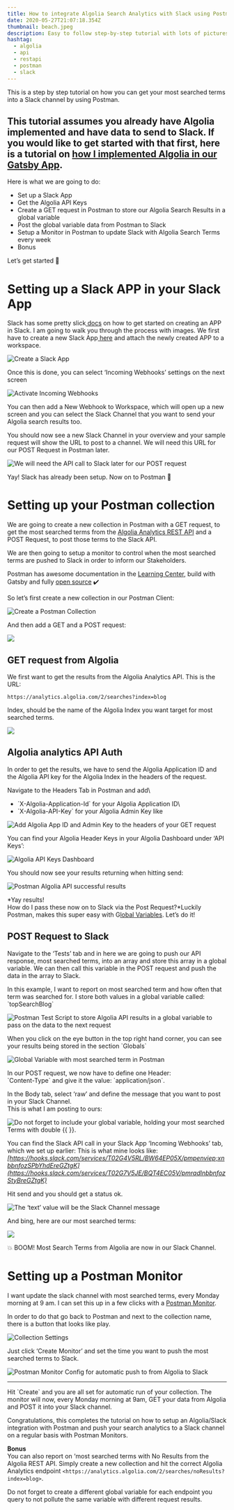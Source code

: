 ```yaml
---
title: How to integrate Algolia Search Analytics with Slack using Postman Client
date: 2020-05-27T21:07:18.354Z
thumbnail: beach.jpeg
description: Easy to follow step-by-step tutorial with lots of pictures
hashtag:
  - algolia
  - api
  - restapi
  - postman
  - slack
---
```

This is a step by step tutorial on how you can get your most searched terms into a Slack channel by using Postman.

## This tutorial assumes you already have Algolia implemented and have data to send to Slack. If you would like to get started with that first, here is a tutorial on [how I implemented Algolia in our Gatsby App](https://medium.com/@christinavhastenrath/tutorial-algolia-react-instantsearch-implementation-for-a-react-gatsby-app-120062f6f356).

Here is what we are going to do:

* Set up a Slack App
* Get the Algolia API Keys
* Create a GET request in Postman to store our Algolia Search Results in a global variable
* Post the global variable data from Postman to Slack
* Setup a Monitor in Postman to update Slack with Algolia Search Terms every week
* Bonus

Let’s get started 🦄

# Setting up a Slack APP in your Slack App

Slack has some pretty slick[ docs](https://api.slack.com/authentication/basics#start) on how to get started on creating an APP in Slack. I am going to walk you through the process with images. We first have to create a new Slack App[ here](https://api.slack.com/apps) and attach the newly created APP to a workspace.

![Create a Slack App](https://miro.medium.com/max/1400/0*PVesl_3B34sQoFrM "Create a Slack App")

Once this is done, you can select ‘Incoming Webhooks’ settings on the next screen

![Activate Incoming Webhooks](https://miro.medium.com/max/1400/0*KDsCkSoC2nIqPyil "Activate Incoming Webhooks")

You can then add a New Webhook to Workspace, which will open up a new screen and you can select the Slack Channel that you want to send your Algolia search results too.

You should now see a new Slack Channel in your overview and your sample request will show the URL to post to a channel. We will need this URL for our POST Request in Postman later.

![We will need the API call to Slack later for our POST request](https://miro.medium.com/max/1400/1*KwghpoQjj_reQ7bqV0k8UQ.png "We will need the API call to Slack later for our POST request")

Yay! Slack has already been setup. Now on to Postman 🏃



# Setting up your Postman collection

We are going to create a new collection in Postman with a GET request, to get the most searched terms from the [Algolia Analytics REST API](https://www.algolia.com/doc/rest-api/analytics/) and a POST Request, to post those terms to the Slack API.

We are then going to setup a monitor to control when the most searched terms are pushed to Slack in order to inform our Stakeholders.

Postman has awesome documentation in the [Learning Center](https://learning.postman.com/), build with Gatsby and fully [open source](https://github.com/postmanlabs/postman-docs) ✔️

So let’s first create a new collection in our Postman Client:

![Create a Postman Collection](https://miro.medium.com/max/704/0*_797Dw-z3pD7eGHb "Create a Postman Collection")

And then add a GET and a POST request:

![](https://miro.medium.com/max/1400/0*cz7Er-M1VsRQ5tpg)

## GET request from Algolia

We first want to get the results from the Algolia Analytics API. This is the URL:

```
https://analytics.algolia.com/2/searches?index=blog
```

Index, should be the name of the Algolia Index you want target for most searched terms.

![](https://miro.medium.com/max/1400/0*Y6tnQUSp2WirBcpM)

## Algolia analytics API Auth

In order to get the results, we have to send the Algolia Application ID and the Algolia API key for the Algolia Index in the headers of the request.

Navigate to the Headers Tab in Postman and add\
- \`X-Algolia-Application-Id\` for your Algolia Application ID\
- \`X-Algolia-API-Key\` for your Algolia Admin Key like

![Add Algolia App ID and Admin Key to the headers of your GET request](https://miro.medium.com/max/2820/1*PW7yWm5kFyLjXfdnZOI3ZQ.png "Add Algolia App ID and Admin Key to the headers of your GET request")

You can find your Algolia Header Keys in your Algolia Dashboard under ‘API Keys’:

![Algolia API Keys Dashboard](https://miro.medium.com/max/1244/1*xj6rNsNtvidOaiYu32LElA.png "Algolia API Keys Dashboard")

You should now see your results returning when hitting send:

![Postman Algolia API successful results](https://miro.medium.com/max/1400/0*-Dscqep1INF6nbUg "Postman Algolia API successful results")

*Yay results!\
How do I pass these now on to Slack via the Post Request?*Luckily Postman, makes this super easy with G[lobal Variables](https://learning.postman.com/docs/postman/variables-and-environments/variables/). Let’s do it!

## POST Request to Slack

Navigate to the ‘Tests’ tab and in here we are going to push our API response, most searched terms, into an array and store this array in a global variable. We can then call this variable in the POST request and push the data in the array to Slack.

In this example, I want to report on most searched term and how often that term was searched for. I store both values in a global variable called: \`topSearchBlog\`

![Postman Test Script to store Algolia API results in a global variable to pass on the data to the next request](https://miro.medium.com/max/1400/0*DwCRQY44dHTLq6ta "Postman Test Script to store Algolia API results in a global variable to pass on the data to the next request")

When you click on the eye button in the top right hand corner, you can see your results being stored in the section \`Globals\`

![Global Variable with most searched term in Postman](https://miro.medium.com/max/1400/1*-rkWxx2wrASqrKYcLQLhBA.png "Global Variable with most searched term in Postman")

In our POST request, we now have to define one Header:\
\`Content-Type\` and give it the value: \`application/json\`.

In the Body tab, select ‘raw’ and define the message that you want to post in your Slack Channel.\
This is what I am posting to ours:

![Do not forget to include your global variable, holding your most searched Terms with double {{ }}.](https://miro.medium.com/max/1400/0*30QRLmSNq4uHj_AD "Do not forget to include your global variable, holding your most searched Terms with double {{ }}.")

You can find the Slack API call in your Slack App ‘Incoming Webhooks’ tab, which we set up earlier: This is what mine looks like:\
*[https://hooks.slack.com/services/T02G4V5RL/BW64EP05X/pmpenviep;xnbbnfozSPbYhdEreGZtgK](https://hooks.slack.com/services/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)*

Hit send and you should get a status ok.

![The ‘text’ value will be the Slack Channel message](https://miro.medium.com/max/1400/0*UjLsvqx-gfApk3YH "The ‘text’ value will be the Slack Channel message")

And bing, here are our most searched terms:

![](https://miro.medium.com/max/1400/0*JFV5taWzP5qX_jrU)

💥 BOOM! Most Search Terms from Algolia are now in our Slack Channel.

# Setting up a Postman Monitor

I want update the slack channel with most searched terms, every Monday morning at 9 am. I can set this up in a few clicks with a [Postman Monitor](https://learning.postman.com/docs/postman/monitors/intro-monitors/).

In order to do that go back to Postman and next to the collection name, there is a button that looks like play.

![Collection Settings](https://miro.medium.com/max/1400/1*T9rM04vvFDfRI7Gd9xuIfQ.png "Collection Settings")

Just click ‘Create Monitor’ and set the time you want to push the most searched terms to Slack.

![Postman Monitor Config for automatic push to from Algolia to Slack](https://miro.medium.com/max/1400/0*B7ACnZiBA8zUhfT- "Postman Monitor Config for automatic push to from Algolia to Slack")

---

Hit \`Create\` and you are all set for automatic run of your collection. The monitor will now, every Monday morning at 9am, GET your data from Algolia and POST it into your Slack channel.

Congratulations, this completes the tutorial on how to setup an Algolia/Slack integration with Postman and push your search analytics to a Slack channel on a regular basis with Postman Monitors.

**Bonus**\
You can also report on ‘most searched terms with No Results from the Algolia REST API. Simply create a new collection and hit the correct Algolia Analytics endpoint `<https://analytics.algolia.com/2/searches/noResults?index=blog>`.

Do not forget to create a different global variable for each endpoint you query to not pollute the same variable with different request results.